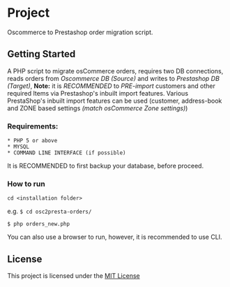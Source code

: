 # Project
Oscommerce to Prestashop order migration script.
## Getting Started
A PHP script to migrate osCommerce orders, requires two DB connections, reads orders from _Oscommerce DB (Source)_ and writes to _Prestashop DB (Target)_, 
**Note:** it is _RECOMMENDED_ to _PRE-import_ customers and other required Items via Prestashop's inbuilt import features. Various PrestaShop's inbuilt import features can be used (customer, address-book and ZONE based settings _(match osCommerce Zone settings)_)

### Requirements:
```
* PHP 5 or above
* MYSQL 
* COMMAND LINE INTERFACE (if possible)
```
It is RECOMMENDED to first backup your database, before proceed.
### How to run
```
cd <installation folder>
```
e.g. 
`$ cd osc2presta-orders/`

```
$ php orders_new.php
```
You can also use a browser to run, however, it is recommended to use CLI.

## License
This project is licensed under the [MIT License](https://opensource.org/licenses/MIT)
